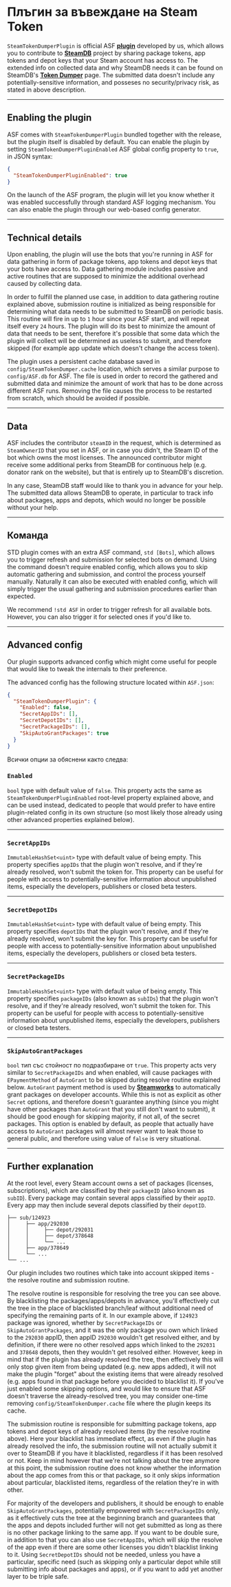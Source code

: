 # Плъгин за въвеждане на Steam Token

`SteamTokenDumperPlugin` is official ASF **[plugin](https://github.com/JustArchiNET/ArchiSteamFarm/wiki/Plugins)** developed by us, which allows you to contribute to **[SteamDB](https://steamdb.info)** project by sharing package tokens, app tokens and depot keys that your Steam account has access to. The extended info on collected data and why SteamDB needs it can be found on SteamDB's **[Token Dumper](https://steamdb.info/tokendumper)** page. The submitted data doesn't include any potentially-sensitive information, and posseses no security/privacy risk, as stated in above description.

---

## Enabling the plugin

ASF comes with `SteamTokenDumperPlugin` bundled together with the release, but the plugin itself is disabled by default. You can enable the plugin by setting `SteamTokenDumperPluginEnabled` ASF global config property to `true`, in JSON syntax:

```json
{
  "SteamTokenDumperPluginEnabled": true
}
```

On the launch of the ASF program, the plugin will let you know whether it was enabled successfully through standard ASF logging mechanism. You can also enable the plugin through our web-based config generator.

---

## Technical details

Upon enabling, the plugin will use the bots that you're running in ASF for data gathering in form of package tokens, app tokens and depot keys that your bots have access to. Data gathering module includes passive and active routines that are supposed to minimize the additional overhead caused by collecting data.

In order to fulfill the planned use case, in addition to data gathering routine explained above, submission routine is initialized as being responsible for determining what data needs to be submitted to SteamDB on periodic basis. This routine will fire in up to `1` hour since your ASF start, and will repeat itself every `24` hours. The plugin will do its best to minimize the amount of data that needs to be sent, therefore it's possible that some data which the plugin will collect will be determined as useless to submit, and therefore skipped (for example app update which doesn't change the access token).

The plugin uses a persistent cache database saved in `config/SteamTokenDumper.cache` location, which serves a similar purpose to `config/ASF.db` for ASF. The file is used in order to record the gathered and submitted data and minimize the amount of work that has to be done across different ASF runs. Removing the file causes the process to be restarted from scratch, which should be avoided if possible.

---

## Data

ASF includes the contributor `steamID` in the request, which is determined as `SteamOwnerID` that you set in ASF, or in case you didn't, the Steam ID of the bot which owns the most licenses. The announced contributor might receive some additional perks from SteamDB for continuous help (e.g. donator rank on the website), but that is entirely up to SteamDB's discretion.

In any case, SteamDB staff would like to thank you in advance for your help. The submitted data allows SteamDB to operate, in particular to track info about packages, apps and depots, which would no longer be possible without your help.

---

## Команда

STD plugin comes with an extra ASF command, `std [Bots]`, which allows you to trigger refresh and submission for selected bots on demand. Using the command doesn't require enabled config, which allows you to skip automatic gathering and submission, and control the process yourself manually. Naturally it can also be executed with enabled config, which will simply trigger the usual gathering and submission procedures earlier than expected.

We recommend `!std ASF` in order to trigger refresh for all available bots. However, you can also trigger it for selected ones if you'd like to.

---

## Advanced config

Our plugin supports advanced config which might come useful for people that would like to tweak the internals to their preference.

The advanced config has the following structure located within `ASF.json`:

```json
{
  "SteamTokenDumperPlugin": {
    "Enabled": false,
    "SecretAppIDs": [],
    "SecretDepotIDs": [],
    "SecretPackageIDs": [],
    "SkipAutoGrantPackages": true
  }
}
```

Всички опции за обяснени както следва:

### `Enabled`

`bool` type with default value of `false`. This property acts the same as `SteamTokenDumperPluginEnabled` root-level property explained above, and can be used instead, dedicated to people that would prefer to have entire plugin-related config in its own structure (so most likely those already using other advanced properties explained below).

---

### `SecretAppIDs`

`ImmutableHashSet<uint>` type with default value of being empty. This property specifies `appIDs` that the plugin won't resolve, and if they're already resolved, won't submit the token for. This property can be useful for people with access to potentially-sensitive information about unpublished items, especially the developers, publishers or closed beta testers.

---

### `SecretDepotIDs`

`ImmutableHashSet<uint>` type with default value of being empty. This property specifies `depotIDs` that the plugin won't resolve, and if they're already resolved, won't submit the key for. This property can be useful for people with access to potentially-sensitive information about unpublished items, especially the developers, publishers or closed beta testers.

---

### `SecretPackageIDs`

`ImmutableHashSet<uint>` type with default value of being empty. This property specifies `packageIDs` (also known as `subIDs`) that the plugin won't resolve, and if they're already resolved, won't submit the token for. This property can be useful for people with access to potentially-sensitive information about unpublished items, especially the developers, publishers or closed beta testers.

---

### `SkipAutoGrantPackages`

`bool` тип със стойност по подразбиране от `true`. This property acts very similar to `SecretPackageIDs` and when enabled, will cause packages with `EPaymentMethod` of `AutoGrant` to be skipped during resolve routine explained below. `AutoGrant` payment method is used by **[Steamworks](https://partner.steamgames.com)** to automatically grant packages on developer accounts. While this is not as explicit as other `Secret` options, and therefore doesn't guarantee anything (since you might have other packages than `AutoGrant` that you still don't want to submit), it should be good enough for skipping majority, if not all, of the secret packages. This option is enabled by default, as people that actually have access to `AutoGrant` packages will almost never want to leak those to general public, and therefore using value of `false` is very situational.

---

## Further explanation

At the root level, every Steam account owns a set of packages (licenses, subscriptions), which are classified by their `packageID` (also known as `subID`). Every package may contain several apps classified by their `appID`. Every app may then include several depots classified by their `depotID`.

```text
├── sub/124923
│     ├── app/292030
│     │     ├── depot/292031
│     │     ├── depot/378648
│     │     └── ...
│     ├── app/378649
│     └── ...
└── ...
```

Our plugin includes two routines which take into account skipped items - the resolve routine and submission routine.

The resolve routine is responsible for resolving the tree you can see above. By blacklisting the packages/apps/depots in advance, you'll effectively cut the tree in the place of blacklisted branch/leaf without additional need of specifying the remaining parts of it. In our example above, if `124923` package was ignored, whether by `SecretPackageIDs` or `SkipAutoGrantPackages`, and it was the only package you own which linked to the `292030` appID, then appID `292030` wouldn't get resolved either, and by definition, if there were no other resolved apps which linked to the `292031` and `378648` depots, then they wouldn't get resolved either. However, keep in mind that if the plugin has already resolved the tree, then effectively this will only stop given item from being updated (e.g. new apps added), it will not make the plugin "forget" about the existing items that were already resolved (e.g. apps found in that package before you decided to blacklist it). If you've just enabled some skipping options, and would like to ensure that ASF doesn't traverse the already-resolved tree, you may consider one-time removing `config/SteamTokenDumper.cache` file where the plugin keeps its cache.

The submission routine is responsible for submitting package tokens, app tokens and depot keys of already resolved items (by the resolve routine above). Here your blacklist has immediate effect, as even if the plugin has already resolved the info, the submission routine will not actually submit it over to SteamDB if you have it blacklisted, regardless if it has been resolved or not. Keep in mind however that we're not talking about the tree anymore at this point, the submission routine does not know whether the information about the app comes from this or that package, so it only skips information about particular, blacklisted items, regardless of the relation they're in with other.

For majority of the developers and publishers, it should be enough to enable `SkipAutoGrantPackages`, potentially empowered with `SecretPackageIDs` only, as it effectively cuts the tree at the beginning branch and guarantees that the apps and depots included further will not get submitted as long as there is no other package linking to the same app. If you want to be double sure, in addition to that you can also use `SecretAppIDs`, which will skip the resolve of the app even if there are some other licenses you didn't blacklist linking to it. Using `SecretDepotIDs` should not be needed, unless you have a particular, specific need (such as skipping only a particular depot while still submitting info about packages and apps), or if you want to add yet another layer to be triple safe.